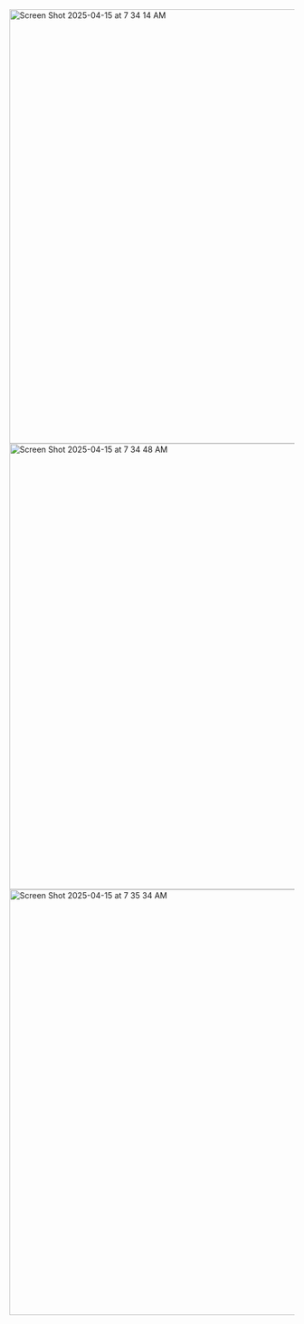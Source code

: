 
<img width="767" alt="Screen Shot 2025-04-15 at 7 34 14 AM" src="https://github.com/user-attachments/assets/eaa02419-9503-4739-b285-8da134e4729f" />
<img width="788" alt="Screen Shot 2025-04-15 at 7 34 48 AM" src="https://github.com/user-attachments/assets/10a03e11-b85d-4aa3-88c8-21c52c1b2943" />
<img width="752" alt="Screen Shot 2025-04-15 at 7 35 34 AM" src="https://github.com/user-attachments/assets/c24a0cc8-7894-4495-b354-26a09059f1e4" />
